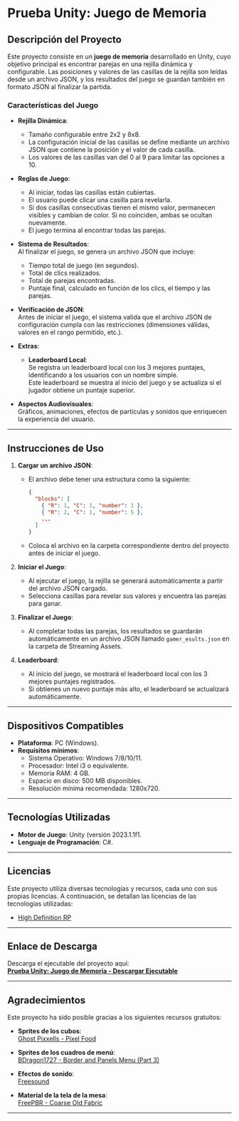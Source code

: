 # **Prueba Unity: Juego de Memoria**

## **Descripción del Proyecto**

Este proyecto consiste en un **juego de memoria** desarrollado en Unity, cuyo objetivo principal es encontrar parejas en una rejilla dinámica y configurable. Las posiciones y valores de las casillas de la rejilla son leídas desde un archivo JSON, y los resultados del juego se guardan también en formato JSON al finalizar la partida.

### **Características del Juego**

- **Rejilla Dinámica**:  
  - Tamaño configurable entre 2x2 y 8x8.  
  - La configuración inicial de las casillas se define mediante un archivo JSON que contiene la posición y el valor de cada casilla.  
  - Los valores de las casillas van del 0 al 9 para limitar las opciones a 10.

- **Reglas de Juego**:  
  - Al iniciar, todas las casillas están cubiertas.  
  - El usuario puede clicar una casilla para revelarla.  
  - Si dos casillas consecutivas tienen el mismo valor, permanecen visibles y cambian de color. Si no coinciden, ambas se ocultan nuevamente.  
  - El juego termina al encontrar todas las parejas.

- **Sistema de Resultados**:  
  Al finalizar el juego, se genera un archivo JSON que incluye:  
  - Tiempo total de juego (en segundos).  
  - Total de clics realizados.  
  - Total de parejas encontradas.  
  - Puntaje final, calculado en función de los clics, el tiempo y las parejas.

- **Verificación de JSON**:  
  Antes de iniciar el juego, el sistema valida que el archivo JSON de configuración cumpla con las restricciones (dimensiones válidas, valores en el rango permitido, etc.).

- **Extras**:  
  - **Leaderboard Local**:  
    Se registra un leaderboard local con los 3 mejores puntajes, identificando a los usuarios con un nombre simple.  
    Este leaderboard se muestra al inicio del juego y se actualiza si el jugador obtiene un puntaje superior.

- **Aspectos Audiovisuales**:  
  Gráficos, animaciones, efectos de partículas y sonidos que enriquecen la experiencia del usuario.

---

## **Instrucciones de Uso**

1. **Cargar un archivo JSON**:  
   - El archivo debe tener una estructura como la siguiente:  
     ```json
     {
       "blocks": [
         { "R": 1, "C": 1, "number": 1 },
         { "R": 2, "C": 1, "number": 5 },
         ...
       ]
     }
     ```
   - Coloca el archivo en la carpeta correspondiente dentro del proyecto antes de iniciar el juego.

2. **Iniciar el Juego**:  
   - Al ejecutar el juego, la rejilla se generará automáticamente a partir del archivo JSON cargado.  
   - Selecciona casillas para revelar sus valores y encuentra las parejas para ganar.

3. **Finalizar el Juego**:  
   - Al completar todas las parejas, los resultados se guardarán automáticamente en un archivo JSON llamado `gamer_esults.json` en la carpeta de Streaming Assets.

4. **Leaderboard**:  
   - Al inicio del juego, se mostrará el leaderboard local con los 3 mejores puntajes registrados.  
   - Si obtienes un nuevo puntaje más alto, el leaderboard se actualizará automáticamente.

---

## **Dispositivos Compatibles**

- **Plataforma**: PC (Windows).  
- **Requisitos mínimos**:  
  - Sistema Operativo: Windows 7/8/10/11.  
  - Procesador: Intel i3 o equivalente.  
  - Memoria RAM: 4 GB.  
  - Espacio en disco: 500 MB disponibles.  
  - Resolución mínima recomendada: 1280x720.

---

## **Tecnologías Utilizadas**

- **Motor de Juego**: Unity (versión 2023.1.1f1.  
- **Lenguaje de Programación**: C#.  

---

## Licencias 

  

Este proyecto utiliza diversas tecnologías y recursos, cada uno con sus propias licencias. A continuación, se detallan las licencias de las tecnologías utilizadas: 

  

- [High Definition RP ](https://docs.unity3d.com/Packages/com.unity.render-pipelines.high-definition@15.0/license/LICENSE.html) 



---

## **Enlace de Descarga**

Descarga el ejecutable del proyecto aquí:  
[**Prueba Unity: Juego de Memoria - Descargar Ejecutable**]([https://tu-enlace-de-descarga.com](https://drive.google.com/file/d/117_LZuVAnEo3Fr3qSISH0ed7xljiozEb/view?usp=sharing))

---

## **Agradecimientos**

Este proyecto ha sido posible gracias a los siguientes recursos gratuitos:

- **Sprites de los cubos**:  
  [Ghost Pixxells - Pixel Food](https://ghostpixxells.itch.io/pixelfood)

- **Sprites de los cuadros de menú**:  
  [BDragon1727 - Border and Panels Menu (Part 3)](https://bdragon1727.itch.io/border-and-panels-menu-part-3)

- **Efectos de sonido**:  
  [Freesound](https://freesound.org/)

- **Material de la tela de la mesa**:  
  [FreePBR - Coarse Old Fabric](https://freepbr.com/product/coarse-old-fabric/)

---



